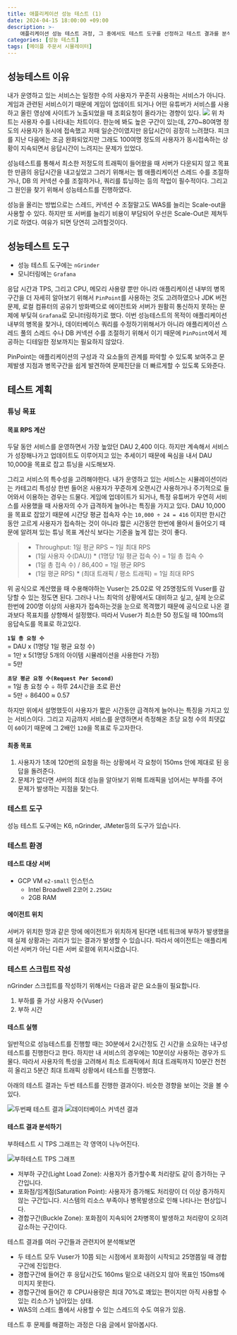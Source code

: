 ```yaml
---
title: 애플리케이션 성능 테스트 (1)
date: 2024-04-15 18:00:00 +09:00
description: >-
    애플리케이션 성능 테스트 과정, 그 중에서도 테스트 도구를 선정하고 테스트 결과를 분석한 내용을 설명합니다.
categories: [성능 테스트]
tags: [메이플 주문서 시뮬레이터]
---
```


## 성능테스트 이유
내가 운영하고 있는 서비스는 일정한 수의 사용자가 꾸준히 사용하는 서비스가 아니다. 게임과 관련된 서비스이기 때문에 게임이 업데이트 되거나 어떤 유튜버가 서비스를 사용하고 올린 영상에 사이트가 노출되었을 때 조회요청이 올라가는 경향이 있다.
![](https://github.com/mynameisjaehoon/mynameisjaehoon.github.io/assets/76734067/34f721cd-2e27-4a88-ab83-5d1658702dd9)
위 차트는 사용자 수를 나타내는 차트이다. 한눈에 봐도 높은 구간이 있는데, 270~80여명 정도의 사용자가 동시에 접속했고 저때 일순간이였지만 응답시간이 굉장히 느려졌다. 피크를 지난 다음에는 조금 완화되었지만 그래도 100여명 정도의 사용자가 동시접속하는 상황이 지속되면서 응답시간이 느려지는 문제가 있었다.

성능테스트를 통해서 최소한 저정도의 트래픽이 들어왔을 때 서버가 다운되지 않고 목표한 만큼의 응답시간을 내고싶었고 그러기 위해서는 웹 애플리케이션 스레드 수를 조절하거나, DB 의 커넥션 수를 조절하거나, 쿼리를 튜닝하는 등의 작업이 필수적이다. 그리고 그 원인을 찾기 위해서 성능테스트를 진행하였다.

성능을 올리는 방법으로는 스레드, 커넥션 수 조절말고도 WAS를 늘리는 Scale-out을 사용할 수 있다. 하지만 또 서버를 늘리기 비용이 부담되어 우선은 Scale-Out은 제쳐두기로 하였다. 여유가 되면 당연히 고려할것이다.

## 성능테스트 도구
- 성능 테스트 도구에는 `nGrinder`
- 모니터링에는 `Grafana`

응답 시간과 TPS, 그리고 CPU, 메모리 사용량 뿐만 아니라 애플리케이션 내부의 병목구간을 더 자세히 알아보기 위해서 `PinPoint`를 사용하는 것도 고려하였으나 JDK 버전 문제, 로컬 컴퓨터의 공유기 방화벽으로 에이전트와 서버가 원활히 통신하지 못하는 문제에 부딪혀 `Grafana`로 모니터링하기로 했다. 이번 성능테스트의 목적이 애플리케이션 내부의 병목을 찾거나, 데이터베이스 쿼리를 수정하기위해서가 아니라 애플리케이션 스레드 풀의 스레드 수나 DB 커넥션 수를 조절하기 위해서 이기 때문에 `PinPoint`에서 제공하는 디테일한 정보까지는 필요하지 않았다.

PinPoint는 애플리케이션의 구성과 각 요소들의 관계를 파악할 수 있도록 보여주고 문제발생 지점과 병목구간을 쉽게 발견하여 문제진단을 더 빠르게할 수 있도록 도와준다.

## 테스트 계획
### 튜닝 목표

#### 목표 RPS 계산
두달 동안 서비스를 운영하면서 가장 높았던 DAU 2,400 이다. 하지만 계속해서 서비스가 성장해나가고 업데이트도 이루어지고 있는 추세이기 때문에 욕심을 내서 DAU 10,000을 목표로 잡고 튜닝을 시도해보자. 

그리고 서비스의 특수성을 고려해야한다. 내가 운영하고 있는 서비스는 시뮬레이션이라는 카테고리 특성상 한번 들어온 사용자가 꾸준하게 오랜시간 사용하거나 주기적으로 들어와서 이용하는 경우는 드물다. 게임에 업데이트가 되거나, 특정 유튜버가 우연히 서비스를 사용했을 때 사용자의 수가 급격하게 늘어나는 특징을 가지고 있다. DAU 10,000을 목표로 잡았기 때문에 시간당 평균 접속자 수는 `10,000 ÷ 24 = 416` 이지만 한시간 동안 고르게 사용자가 접속하는 것이 아니라 짧은 시간동안 한번에 몰아서 들어오기 때문에 알려져 있는 튜닝 목표 계산식 보다는 기준을 높게 잡는 것이 좋다.

> - Throughput: 1일 평균 RPS ~ 1일 최대 RPS
> - (1일 사용자 수(DAU)) * (1명당 1일 평균 접속 수) = 1일 총 접속 수
> - (1일 총 접속 수) / 86,400 = 1일 평균 RPS
> - (1일 평균 RPS) * (최대 트래픽 / 평소 트래픽) = 1일 최대 RPS

위 공식으로 계산했을 때 수용해야하는 Vuser는 25.02로 약 25명정도의 Vuser를 감당할 수 있는 정도면 된다. 그러나 나느 최악의 상황에서도 대비하고 싶고, 실제 눈으로 한번에 200명 이상의 사용자가 접속하는것을 눈으로 목격했기 때문에 공식으로 나온 결과보다 목표치를 상향해서 설정했다. 따라서 Vuser가 최소한 50 정도일 때 100ms의 응답속도를 목표로 하고있다.

**`1일 총 요청 수`**<br>
= DAU x (1명당 1일 평균 요청 수)<br>
= 1만 x 5(1명당 5개의 아이템 시뮬레이션을 사용한다 가정)<br>
= 5만

**`초당 평균 요청 수(Request Per Second)`**<br>
= 1일 총 요청 수 ÷ 하루 24시간을 초로 환산<br>
= 5만 ÷ 86400 ≈ 0.57<br>

하지만 위에서 설명했듯이 사용자가 짧은 시간동안 급격하게 늘어나는 특징을 가지고 있는 서비스이다. 
그리고 지금까지 서비스를 운영하면서 측정해온 초당 요청 수의 최댓값이 `60`이기 때문에 그 2배인 `120`을 목표로 두고자한다.

#### 최종 목표
1. 사용자가 1초에 120번의 요청을 하는 상황에서 각 요청이 150ms 안에 제대로 된 응답을 돌려준다.
2. 문제가 없다면 서버의 최대 성능을 알아보기 위해 트래픽을 넘어서는 부하를 주어 문제가 발생하는 지점을 찾는다.


### 테스트 도구
성능 테스트 도구에는 K6, nGrinder, JMeter등의 도구가 있습니다. 

### 테스트 환경
#### 테스트 대상 서버
- GCP VM `e2-small` 인스턴스
    - Intel Broadwell 2코어 `2.25GHz`
    - 2GB RAM
#### 에이전트 위치 
서버가 위치한 망과 같은 망에 에이전트가 위치하게 된다면 네트워크에 부하가 발생했을 때 실제 상황과는 괴리가 있는 결과가 발생할 수 있습니다. 
따라서 에이전트는 애플리케이션 서버가 아닌 다른 서버 로컬에 위치시켰습니다.

### 테스트 스크립트 작성
nGrinder 스크립트를 작성하기 위해서는 다음과 같은 요소들이 필요합니다.
1. 부하를 줄 가상 사용자 수(Vuser)
2. 부하 시간

#### 테스트 실행
일반적으로 성능테스트를 진행할 때는 30분에서 2시간정도 긴 시간을 소요하는 내구성 테스트를 진행한다고 한다. 하지만 내 서비스의 경우에는 10분이상 사용하는 경우가 드물다.
따라서 사용자의 특성을 고려해서 최소 트래픽에서 최대 트래픽까지 10분간 천천히 올리고 5분간 최대 트래픽 상황에서 테스트를 진행했다.

아래의 테스트 결과는 두번 테스트를 진행한 결과이다. 비슷한 경향을 보이는 것을 볼 수 있다.

![두번째 테스트 결과](https://github.com/mynameisjaehoon/mynameisjaehoon.github.io/assets/76734067/f3f2a457-21ed-47b6-8da9-6ffcf578f5b2)
![데이터베이스 커넥션 결과](https://github.com/mynameisjaehoon/mynameisjaehoon.github.io/assets/76734067/d888195c-1ff0-4e3a-92f0-6ed4e63056e6)

#### 테스트 결과 분석하기

부하테스트 시 TPS 그래프는 각 영역이 나누어진다.

![부하테스트 TPS 그래프](https://github.com/mynameisjaehoon/mynameisjaehoon.github.io/assets/76734067/5586a659-11db-4d6b-8a88-e7d1fc485278)

- 저부하 구간(Light Load Zone): 사용자가 증가할수록 처리량도 같이 증가하는 구간입니다.
- 포화점/임계점(Saturation Point): 사용자가 증가해도 처리량이 더 이상 증가하지 않는 구간입니다. 시스템의 리소스 부족이나 병목발생으로 인해 나타나는 현상입니다.
- 경합구간(Buckle Zone): 포화점이 지속되어 2차병목이 발생하고 처리량이 오히려 감소하는 구간이다.

테스트 결과를 여러 구간들과 관련지어 분석해보면
- 두 테스트 모두 Vuser가 10쯤 되는 시점에서 포화점이 시작되고 25명쯤일 때 경합구간에 진입한다.
- 경합구간에 들어간 후 응답시간도 160ms 밑으로 내려오지 않아 목표인 150ms에 미치지 못한다.
- 경합구간에 들어간 후 CPU사용량은 최대 70%로 꽤있는 편이지만 아직 사용할 수 있는 리소스가 남아있는 상태.
- WAS의 스레드 풀에서 사용할 수 있는 스레드의 수도 여유가 있음.

테스트 후 문제를 해결하는 과정은 다음 글에서 알아봅시다.